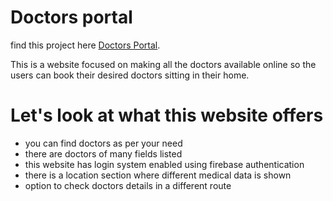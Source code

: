 # Doctors portal

find this project here [Doctors Portal](https://doctors-portal-3e0da.web.app/home).

This is a website focused on making all the doctors available online so the users can book their desired doctors sitting in their home.

# Let's look at what this website offers

-   you can find doctors as per your need
-   there are doctors of many fields listed
-   this website has login system enabled using firebase authentication
-   there is a location section where different medical data is shown
-   option to check doctors details in a different route
